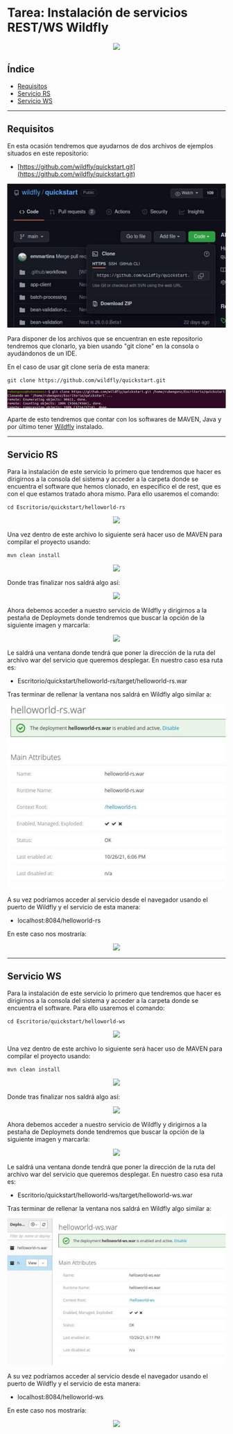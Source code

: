 # Tarea: Instalación de servicios REST/WS Wildfly

<div align="center">
    <img src="../Imágenes/Instalación de servicios REST y WS Wildfly/Portada.png"/>
</div>

## Índice

- [Requisitos]()
- [Servicio RS]()
- [Servicio WS]()

---

## Requisitos

En esta ocasión tendremos que ayudarnos de dos archivos de ejemplos situados en este repositorio:

- [https://github.com/wildfly/quickstart.git](https://github.com/wildfly/quickstart.git)

<div align="center">
    <img src="../Imágenes/Instalación de servicios REST y WS Wildfly/Repositorio.png"/>
</div>

Para disponer de los archivos que se encuentran en este repositorio tendremos que clonarlo, ya bien usando "git clone" en la consola o ayudándonos de un IDE.

En el caso de usar git clone sería de esta manera:

```console
git clone https://github.com/wildfly/quickstart.git 
```

<div align="center">
    <img src="../Imágenes/Instalación de servicios REST y WS Wildfly/GitClone.png"/>
</div>

Aparte de esto tendremos que contar con los softwares de MAVEN, Java y por último tener [Wildfly](https://github.com/RubenGonz/Despliegues/blob/main/WildFly/Instalaci%C3%B3n%20de%20WildFly.md) instalado.

---

## Servicio RS

Para la instalación de este servicio lo primero que tendremos que hacer es dirigirnos a la consola del sistema y acceder a la carpeta donde se encuentra el software que hemos clonado, en específico el de rest, que es con el que estamos tratado ahora mismo. Para ello usaremos el comando:

```console
cd Escritorio/quickstart/helloworld-rs
```

<div align="center">
    <img src="../Imágenes/Instalación de servicios REST y WS Wildfly/EntrarRs.png"/>
</div>

Una vez dentro de este archivo lo siguiente será hacer uso de MAVEN para compilar el proyecto usando:

```console
mvn clean install
```

<div align="center">
    <img src="../Imágenes/Instalación de servicios REST y WS Wildfly/Compilar1.png"/>
</div>

Donde tras finalizar nos saldrá algo así:

<div align="center">
    <img src="../Imágenes/Instalación de servicios REST y WS Wildfly/ResulCompilacion1.png"/>
</div>

Ahora debemos acceder a nuestro servicio de Wildfly y dirigirnos a la pestaña de Deploymets donde tendremos que buscar la opción de la siguiente imagen y marcarla:

<div align="center">
    <img src="../Imágenes/Instalación de servicios REST y WS Wildfly/Deployments.png"/>
</div>

Le saldrá una ventana donde tendrá que poner la dirección de la ruta del archivo war del servicio que queremos desplegar. En nuestro caso esa ruta es:

- Escritorio/quickstart/helloworld-rs/target/helloworld-rs.war

Tras terminar de rellenar la ventana nos saldrá en Wildfly algo similar a:

<div align="center">
    <img src="../Imágenes/Instalación de servicios REST y WS Wildfly/DeplymentRsCompleto.png"/>
</div>

A su vez podríamos acceder al servicio desde el navegador usando el puerto de Wildfly y el servicio de esta manera:

- localhost:8084/helloworld-rs

En este caso nos mostraría:

<div align="center">
    <img src="../Imágenes/Instalación de servicios REST y WS Wildfly/HelloWoldRs.png"/>
</div>

---

## Servicio WS

Para la instalación de este servicio lo primero que tendremos que hacer es dirigirnos a la consola del sistema y acceder a la carpeta donde se encuentra el software. Para ello usaremos el comando:

```console
cd Escritorio/quickstart/helloworld-ws
```

<div align="center">
    <img src="../Imágenes/Instalación de servicios REST y WS Wildfly/EntrarWs.png"/>
</div>

Una vez dentro de este archivo lo siguiente será hacer uso de MAVEN para compilar el proyecto usando:

```console
mvn clean install
```

<div align="center">
    <img src="../Imágenes/Instalación de servicios REST y WS Wildfly/Compilar2.png"/>
</div>

Donde tras finalizar nos saldrá algo así:

<div align="center">
    <img src="../Imágenes/Instalación de servicios REST y WS Wildfly/ResulCompilacion2.png"/>
</div>

Ahora debemos acceder a nuestro servicio de Wildfly y dirigirnos a la pestaña de Deploymets donde tendremos que buscar la opción de la siguiente imagen y marcarla:

<div align="center">
    <img src="../Imágenes/Instalación de servicios REST y WS Wildfly/Deployments.png"/>
</div>

Le saldrá una ventana donde tendrá que poner la dirección de la ruta del archivo war del servicio que queremos desplegar. En nuestro caso esa ruta es:

- Escritorio/quickstart/helloworld-ws/target/helloworld-ws.war

Tras terminar de rellenar la ventana nos saldrá en Wildfly algo similar a:

<div align="center">
    <img src="../Imágenes/Instalación de servicios REST y WS Wildfly/DeplymentWsCompleto.png"/>
</div>

A su vez podríamos acceder al servicio desde el navegador usando el puerto de Wildfly y el servicio de esta manera:

- localhost:8084/helloworld-ws

En este caso nos mostraría:

<div align="center">
    <img src="../Imágenes/Instalación de servicios REST y WS Wildfly/HelloWoldWs.png"/>
</div>
